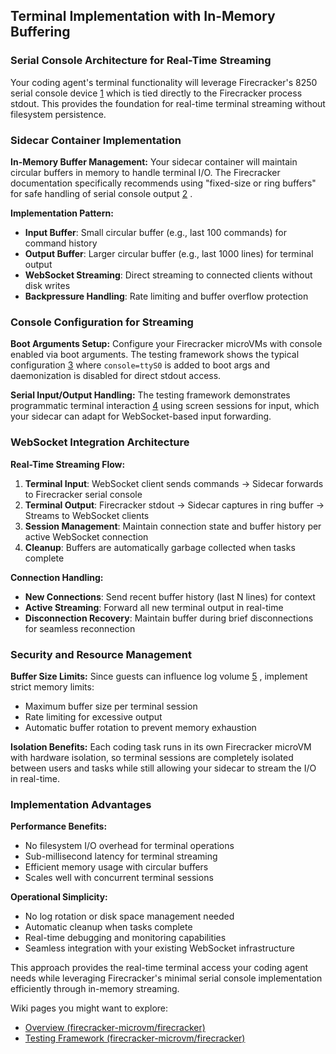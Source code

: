 ## Terminal Implementation with In-Memory Buffering

### Serial Console Architecture for Real-Time Streaming

Your coding agent's terminal functionality will leverage Firecracker's 8250 serial console device [1](#9-0) which is tied directly to the Firecracker process stdout. This provides the foundation for real-time terminal streaming without filesystem persistence.

### Sidecar Container Implementation

**In-Memory Buffer Management:**
Your sidecar container will maintain circular buffers in memory to handle terminal I/O. The Firecracker documentation specifically recommends using "fixed-size or ring buffers" for safe handling of serial console output [2](#9-1) .

**Implementation Pattern:**

- **Input Buffer**: Small circular buffer (e.g., last 100 commands) for command history
- **Output Buffer**: Larger circular buffer (e.g., last 1000 lines) for terminal output
- **WebSocket Streaming**: Direct streaming to connected clients without disk writes
- **Backpressure Handling**: Rate limiting and buffer overflow protection

### Console Configuration for Streaming

**Boot Arguments Setup:**
Configure your Firecracker microVMs with console enabled via boot arguments. The testing framework shows the typical configuration [3](#9-2) where `console=ttyS0` is added to boot args and daemonization is disabled for direct stdout access.

**Serial Input/Output Handling:**
The testing framework demonstrates programmatic terminal interaction [4](#9-3) using screen sessions for input, which your sidecar can adapt for WebSocket-based input forwarding.

### WebSocket Integration Architecture

**Real-Time Streaming Flow:**

1. **Terminal Input**: WebSocket client sends commands → Sidecar forwards to Firecracker serial console
2. **Terminal Output**: Firecracker stdout → Sidecar captures in ring buffer → Streams to WebSocket clients
3. **Session Management**: Maintain connection state and buffer history per active WebSocket connection
4. **Cleanup**: Buffers are automatically garbage collected when tasks complete

**Connection Handling:**

- **New Connections**: Send recent buffer history (last N lines) for context
- **Active Streaming**: Forward all new terminal output in real-time
- **Disconnection Recovery**: Maintain buffer during brief disconnections for seamless reconnection

### Security and Resource Management

**Buffer Size Limits:**
Since guests can influence log volume [5](#9-4) , implement strict memory limits:

- Maximum buffer size per terminal session
- Rate limiting for excessive output
- Automatic buffer rotation to prevent memory exhaustion

**Isolation Benefits:**
Each coding task runs in its own Firecracker microVM with hardware isolation, so terminal sessions are completely isolated between users and tasks while still allowing your sidecar to stream the I/O in real-time.

### Implementation Advantages

**Performance Benefits:**

- No filesystem I/O overhead for terminal operations
- Sub-millisecond latency for terminal streaming
- Efficient memory usage with circular buffers
- Scales well with concurrent terminal sessions

**Operational Simplicity:**

- No log rotation or disk space management needed
- Automatic cleanup when tasks complete
- Real-time debugging and monitoring capabilities
- Seamless integration with your existing WebSocket infrastructure

This approach provides the real-time terminal access your coding agent needs while leveraging Firecracker's minimal serial console implementation efficiently through in-memory streaming.

Wiki pages you might want to explore:

- [Overview (firecracker-microvm/firecracker)](/wiki/firecracker-microvm/firecracker#1)
- [Testing Framework (firecracker-microvm/firecracker)](/wiki/firecracker-microvm/firecracker#7)
